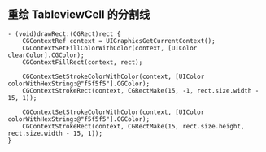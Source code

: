 ## 重绘 TableviewCell 的分割线

	- (void)drawRect:(CGRect)rect {
    	CGContextRef context = UIGraphicsGetCurrentContext();
    	CGContextSetFillColorWithColor(context, [UIColor clearColor].CGColor);
    	CGContextFillRect(context, rect);
    
    	CGContextSetStrokeColorWithColor(context, [UIColor colorWithHexString:@"f5f5f5"].CGColor);
    	CGContextStrokeRect(context, CGRectMake(15, -1, rect.size.width - 15, 1));
    
    	CGContextSetStrokeColorWithColor(context, [UIColor colorWithHexString:@"f5f5f5"].CGColor);
    	CGContextStrokeRect(context, CGRectMake(15, rect.size.height, rect.size.width - 15, 1));
	}

